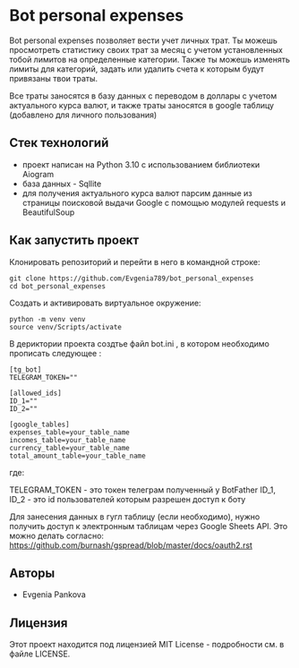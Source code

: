 # Bot personal expenses

Bot personal expenses позволяет вести учет личных трат. Ты можешь просмотреть статистику своих трат за месяц с учетом установленных тобой лимитов на определенные категории. Также ты можешь изменять лимиты для категорий, задать или удалить счета к которым будут привязаны твои траты.

Все траты заносятся в базу данных с переводом в доллары с учетом актуального курса валют, и также траты заносятся в google таблицу (добавлено для личного пользования)

## Стек технологий

* проект написан на Python 3.10 с использованием библиотеки Aiogram
* база данных - Sqllite
* для получения актуального курса валют парсим данные из страницы поисковой выдачи Google с помощью модулей requests и BeautifulSoup

## Как запустить проект

Клонировать репозиторий и перейти в него в командной строке:

```
git clone https://github.com/Evgenia789/bot_personal_expenses
cd bot_personal_expenses 
```

Создать и активировать виртуальное окружение:

```
python -m venv venv
source venv/Scripts/activate
```

В дериктории проекта создтье файл bot.ini , в котором необходимо прописать следующее :

```
[tg_bot]
TELEGRAM_TOKEN=""

[allowed_ids]
ID_1=""
ID_2=""

[google_tables]
expenses_table=your_table_name
incomes_table=your_table_name
currency_table=your_table_name
total_amount_table=your_table_name

```

где:

TELEGRAM_TOKEN - это токен телеграм полученный у BotFather
ID_1, ID_2 - это id пользователей которым разрешен доступ к боту   

Для занесения данных в гугл таблицу (если необходимо), нужно получить доступ к электронным таблицам через Google Sheets API. Это можно делать согласно: https://github.com/burnash/gspread/blob/master/docs/oauth2.rst

## Авторы

* Evgenia Pankova

## Лицензия

Этот проект находится под лицензией MIT License - подробности см. в файле LICENSE.
